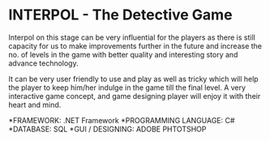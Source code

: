 # INTERPOL - The Detective Game

Interpol on this stage can be very influential for the players as there is still capacity for us to make improvements further in the future and increase the no. of levels in the game with better quality and interesting story and advance technology.

It can be very user friendly to use and play as well as tricky which will help the player to keep him/her indulge in the game till the final level. A very interactive game concept, and game designing player will enjoy it with their heart and mind.

*FRAMEWORK: .NET Framework
*PROGRAMMING LANGUAGE: C#
*DATABASE: SQL
*GUI / DESIGNING: ADOBE PHTOTSHOP
